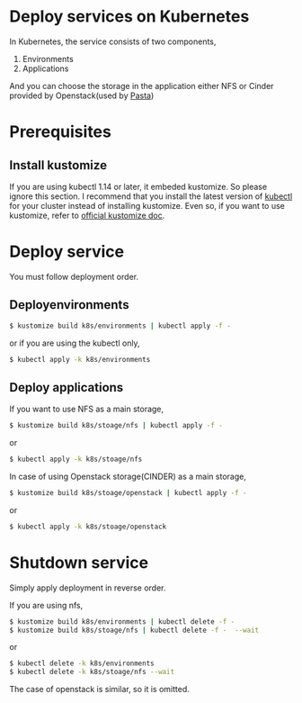 # Deploy services on Kubernetes

In Kubernetes, the service consists of two components,

1. Environments
2. Applications

And you can choose the storage in the application either NFS or Cinder provided by Openstack(used by [Pasta](http://paas-ta.kr))

# Prerequisites

## Install kustomize

If you are using kubectl 1.14 or later, it embeded kustomize. So please ignore this section.
I recommend that you install the latest version of [kubectl](https://kubectl.docs.kubernetes.io/installation/kubectl/) for your cluster instead of installing kustomize.
Even so, if you want to use kustomize, refer to [official kustomize doc](https://kustomize.io/). 

# Deploy service

You must follow deployment order.

## Deployenvironments

```sh
$ kustomize build k8s/environments | kubectl apply -f -
```
or if you are using the kubectl only,

```sh
$ kubectl apply -k k8s/environments
```

## Deploy applications

If you want to use NFS as a main storage,

```sh
$ kustomize build k8s/stoage/nfs | kubectl apply -f -
```

or

```sh
$ kubectl apply -k k8s/stoage/nfs
```

In case of using Openstack storage(CINDER) as a main storage,

```sh
$ kustomize build k8s/stoage/openstack | kubectl apply -f -
```

or

```sh
$ kubectl apply -k k8s/stoage/openstack
```

# Shutdown service

Simply apply deployment in reverse order.

If you are using nfs, 

```sh
$ kustomize build k8s/environments | kubectl delete -f -
$ kustomize build k8s/stoage/nfs | kubectl delete -f -  --wait
```

or

```sh
$ kubectl delete -k k8s/environments
$ kubectl delete -k k8s/stoage/nfs --wait
```

The case of openstack is similar, so it is omitted.

